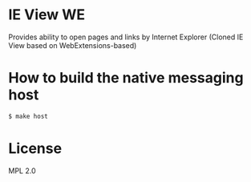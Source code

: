 # IE View WE

Provides ability to open pages and links by Internet Explorer (Cloned IE View based on WebExtensions-based)

# How to build the native messaging host

```bash
$ make host
```

# License

MPL 2.0
